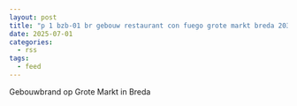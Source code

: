 ```yaml
---
layout: post
title: "p 1 bzb-01 br gebouw restaurant con fuego grote markt breda 203133 203031 203092"
date: 2025-07-01
categories: 
  - rss
tags: 
  - feed
---
```


Gebouwbrand op Grote Markt in Breda
